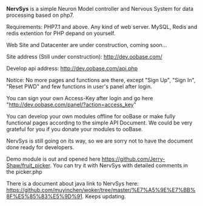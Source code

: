 **NervSys** is a simple Neuron Model controller and Nervous System for data processing based on php7.

Requirements: PHP7.1 and above. Any kind of web server. MySQL, Redis and redis extention for PHP depand on yourself.
 
Web Site and Datacenter are under construction, coming soon...

Site address (Still under construction): http://dev.oobase.com/ 

Develop api address: http://dev.oobase.com/api.php 

Notice: No more pages and functions are there, except "Sign Up", "Sign In", "Reset PWD" and few functions in user's panel after login.

You can sign your own Access-Key after login and go here "http://dev.oobase.com/panel/?action=access_key"

You can develop your own modules offline for ooBase or make fully functional pages according to the simple API Document.
We could be very grateful for you if you donate your modules to ooBase.

NervSys is still going on its way, so we are sorry not to have the document done ready for developers.

Demo module is out and opened here https://github.com/Jerry-Shaw/fruit_picker. You can try it with NervSys with detailed comments in the picker.php

There is a document about java link to NervSys here: https://github.com/muyinchen/woker/tree/master/%E7%A5%9E%E7%BB%8F%E5%85%83%E5%9D%91. Keeps updating.
